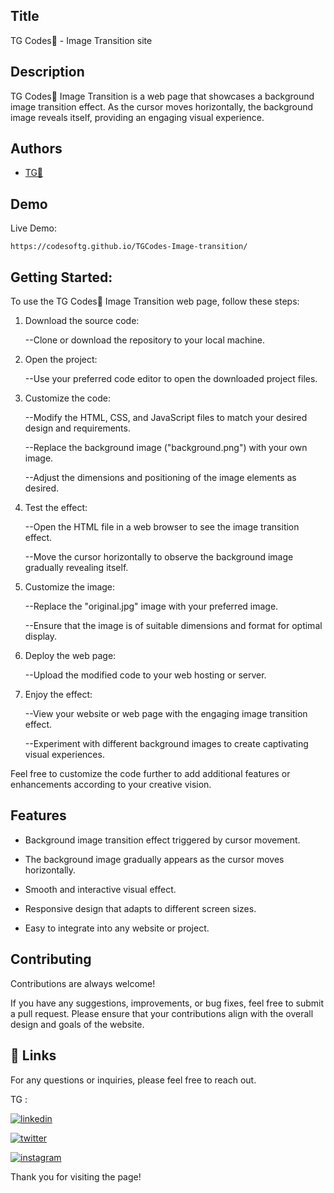 
## Title

TG Codes💛 - Image Transition site

## Description 

TG Codes💛 Image Transition is a web page that showcases a background image transition effect. As the cursor moves horizontally, the background image reveals itself, providing an engaging visual experience.


## Authors

- [TG💛](https://www.github.com/codesofTG) 


## Demo

Live Demo:

    https://codesoftg.github.io/TGCodes-Image-transition/
## Getting Started:

To use the TG Codes💛 Image Transition web page, follow these steps:

1. Download the source code:
    
    --Clone or download the repository to your local machine.

2. Open the project:
    
    --Use your preferred code editor to open the downloaded project files.

3. Customize the code:
    
    --Modify the HTML, CSS, and JavaScript files to match your desired design and requirements.
    
    --Replace the background image ("background.png") with your own image.
    
    --Adjust the dimensions and positioning of the image elements as desired.

4. Test the effect:
    
    --Open the HTML file in a web browser to see the image transition effect.
    
    --Move the cursor horizontally to observe the background image gradually revealing itself.

5. Customize the image:
    
    --Replace the "original.jpg" image with your preferred image.
    
    --Ensure that the image is of suitable dimensions and format for optimal display.

6. Deploy the web page:
    
    --Upload the modified code to your web hosting or server.

7. Enjoy the effect:
    
    --View your website or web page with the engaging image transition effect.
    
    --Experiment with different background images to create captivating visual experiences.

Feel free to customize the code further to add additional features or enhancements according to your creative vision.
## Features

- Background image transition effect triggered by cursor movement.

- The background image gradually appears as the cursor moves horizontally.

- Smooth and interactive visual effect.

- Responsive design that adapts to different screen sizes.

- Easy to integrate into any website or project.

## Contributing

Contributions are always welcome!

If you have any suggestions, improvements, or bug fixes, feel free to submit a pull request. Please ensure that your contributions align with the overall design and goals of the website. 


## 🔗 Links

For any questions or inquiries, please feel free to reach out. 

TG :

[![linkedin](https://img.shields.io/badge/linkedin-0A66C2?style=for-the-badge&logo=linkedin&logoColor=white)](https://www.linkedin.com/in/tg2691/)


[![twitter](https://img.shields.io/badge/twitter-1DA1F2?style=for-the-badge&logo=twitter&logoColor=white)](https://twitter.com/tg_262001)

[![instagram](https://img.shields.io/badge/instagram-E4405F?style=for-the-badge&logo=instagram&logoColor=white)](https://instagram.com/_tg.26_)


Thank you for visiting the page!